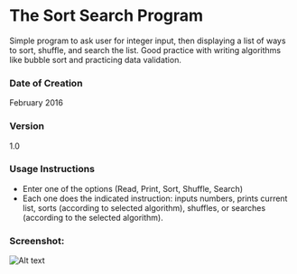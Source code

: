 # The Sort Search Program
Simple program to ask user for integer input, then displaying a list of ways to sort, shuffle, and search the list. Good practice with writing algorithms like bubble sort and practicing data validation.

### Date of Creation
February 2016

### Version
1.0

### Usage Instructions
- Enter one of the options (Read, Print, Sort, Shuffle, Search)
- Each one does the indicated instruction: inputs numbers, prints current list, sorts (according to selected algorithm), shuffles, or searches (according to the selected algorithm).

### Screenshot:
![Alt text](/waysToSortScreen.png?raw=true "Optional Title")
